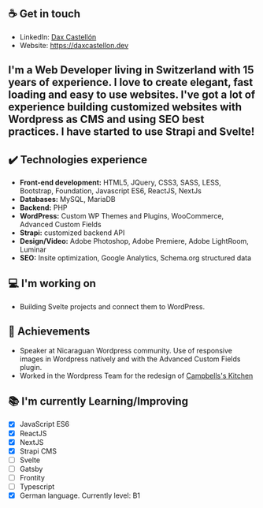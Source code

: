 ## ☕ Get in touch
- LinkedIn: <a href = "https://www.linkedin.com/in/daxcastellonmeyrat/">Dax Castellón</a>
- Website: https://daxcastellon.dev

I'm a Web Developer living in Switzerland with 15 years of experience. I love to create elegant, fast loading and easy to use websites. I've got a lot of experience building customized websites with Wordpress as CMS and using SEO best practices. I have started to use Strapi and Svelte!
---

## ✔️ Technologies experience 
* **Front-end development:** HTML5, JQuery, CSS3, SASS, LESS, Bootstrap, Foundation, Javascript ES6, ReactJS, NextJs
* **Databases:** MySQL, MariaDB
* **Backend:** PHP
* **WordPress:** Custom WP Themes and Plugins, WooCommerce, Advanced Custom Fields
* **Strapi:** customized backend API
* **Design/Video:** Adobe Photoshop, Adobe Premiere, Adobe LightRoom, Luminar
* **SEO:** Insite optimization, Google Analytics, Schema.org structured data

## 💻 I'm working on
- Building Svelte projects and connect them to WordPress.

## 👑 Achievements
* Speaker at Nicaraguan Wordpress community. Use of responsive images in Wordpress natively and with the Advanced Custom Fields plugin.
* Worked in the Wordpress Team for the redesign of <a href = "https://www.campbells.com/kitchen/">Campbells's Kitchen</a>

## 📚 I'm currently Learning/Improving
* [x] JavaScript ES6
* [x] ReactJS
* [x] NextJS
* [x] Strapi CMS
* [ ] Svelte
* [ ] Gatsby
* [ ] Frontity
* [ ] Typescript
* [x] German language. Currently level: B1
